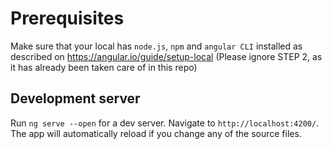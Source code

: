 # Prerequisites

Make sure that your local has `node.js`, `npm` and `angular CLI` installed as described on https://angular.io/guide/setup-local (Please ignore STEP 2, as it has already been taken care of in this repo)


## Development server

Run `ng serve --open` for a dev server. Navigate to `http://localhost:4200/`. The app will automatically reload if you change any of the source files.
